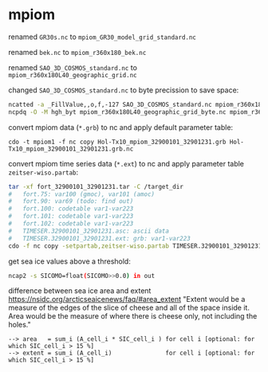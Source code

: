 # mpiom

renamed `GR30s.nc` to `mpiom_GR30_model_grid_standard.nc`

renamed `bek.nc` to `mpiom_r360x180_bek.nc`

renamed `SAO_3D_COSMOS_standard.nc` to `mpiom_r360x180L40_geographic_grid.nc`

changed `SAO_3D_COSMOS_standard.nc` to byte precission to save space:
```bash
ncatted -a _FillValue,,o,f,-127 SAO_3D_COSMOS_standard.nc mpiom_r360x180L40_geographic_grid_byte.nc
ncpdq -O -M hgh_byt mpiom_r360x180L40_geographic_grid_byte.nc mpiom_r360x180L40_geographic_grid_byte.nc
```

convert mpiom data (`*.grb`) to nc and apply default parameter table:
```
cdo -t mpiom1 -f nc copy Hol-Tx10_mpiom_32900101_32901231.grb Hol-Tx10_mpiom_32900101_32901231.grb.nc
```

convert mpiom time series data (`*.ext`) to nc and apply parameter table `zeitser-wiso.partab`:
```bash
tar -xf fort_32900101_32901231.tar -C /target_dir
#   fort.75: var100 (gmoc), var101 (amoc)
#   fort.90: var69 (todo: find out)
#   fort.100: codetable var1-var223
#   fort.101: codetable var1-var223
#   fort.102: codetable var1-var223
#   TIMESER.32900101_32901231.asc: ascii data
#   TIMESER.32900101_32901231.ext: grb: var1-var223
cdo -f nc copy -setpartab,zeitser-wiso.partab TIMESER.32900101_32901231.ext TIMESER.32900101_32901231.ext.nc
```

get sea ice values above a threshold:
```bash
ncap2 -s SICOMO=float(SICOMO>>0.0) in out
```

difference between sea ice area and extent
https://nsidc.org/arcticseaicenews/faq/#area_extent
"Extent would be a measure of the edges of the slice of cheese and all of the space inside it. Area would be the measure of where there is cheese only, not including the holes."
```
--> area   = sum_i (A_cell_i * SIC_cell_i ) for cell i [optional: for which SIC_cell_i > 15 %]
--> extent = sum_i (A_cell_i)               for cell i [optional: for which SIC_cell_i > 15 %]
```


